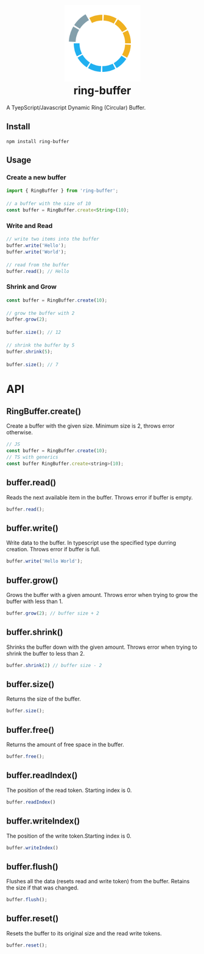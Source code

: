 <h1 align="center">
<img width="200" src="media/logo.svg" alt="Ring Buffer">
</br>
ring-buffer
</h1>

A TyepScript/Javascript Dynamic Ring (Circular) Buffer.

## Install
```
npm install ring-buffer
```
## Usage
### Create a new buffer
```js
import { RingBuffer } from 'ring-buffer';

// a buffer with the size of 10
const buffer = RingBuffer.create<String>(10);
```
### Write and Read
```js
// write two items into the buffer
buffer.write('Hello');
buffer.write('World');

// read from the buffer
buffer.read(); // Hello
```
### Shrink and Grow
```js
const buffer = RingBuffer.create(10);

// grow the buffer with 2
buffer.grow(2);

buffer.size(); // 12

// shrink the buffer by 5
buffer.shrink(5);

buffer.size(); // 7
```

# API
## RingBuffer.create()
Create a buffer with the given size. Minimum size is 2, throws error otherwise.
```js
// JS
const buffer = RingBuffer.create(10);
// TS with generics
const buffer RingBuffer.create<string>(10);
```
## buffer.read()
Reads the next available item in the buffer. Throws error if buffer is empty.
```js
buffer.read();
```
## buffer.write()
Write data to the buffer. In typescript use the specified type durring creation. Throws error if buffer is full.
```js
buffer.write('Hello World');
```
## buffer.grow()
Grows the buffer with a given amount. Throws error when trying to grow the buffer with less than 1.
```js
buffer.grow(2); // buffer size + 2
```
## buffer.shrink()
Shrinks the buffer down with the given amount. Throws error when trying to shrink the buffer to less than 2.
```js
buffer.shrink(2) // buffer size - 2
```
## buffer.size()
Returns the size of the buffer.
```js
buffer.size();
```
## buffer.free()
Returns the amount of free space in the buffer.
```js
buffer.free();
```
## buffer.readIndex()
The position of the read token. Starting index is 0.
```js
buffer.readIndex()
```
## buffer.writeIndex()
The position of the write token.Starting index is 0.
```js
buffer.writeIndex()
```
## buffer.flush()
Flushes all the data (resets read and write token) from the buffer. Retains the size if that was changed.
```js
buffer.flush();
```
## buffer.reset()
Resets the buffer to its original size and the read write tokens.
```js
buffer.reset();
```